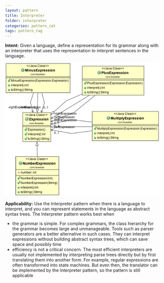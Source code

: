 ```yaml
---
layout: pattern
title: Interpreter
folder: interpreter
categories: pattern_cat
tags: pattern_tag
---
```


**Intent:** Given a language, define a representation for its grammar along
with an interpreter that uses the representation to interpret sentences in the
language.

![alt text](./etc/interpreter_1.png "Interpreter")

**Applicability:** Use the Interpreter pattern when there is a language to
interpret, and you can represent statements in the language as abstract syntax
trees. The Interpreter pattern works best when
* the grammar is simple. For complex grammars, the class hierarchy for the grammar becomes large and unmanageable. Tools such as parser generators are a better alternative in such cases. They can interpret expressions without building abstract syntax trees, which can save space and possibly time
* efficiency is not a critical concern. The most efficient interpreters are usually not implemented by interpreting parse trees directly but by first translating them into another form. For example, regular expressions are often transformed into state machines. But even then, the translator can be implemented by the Interpreter pattern, so the pattern is still applicable
